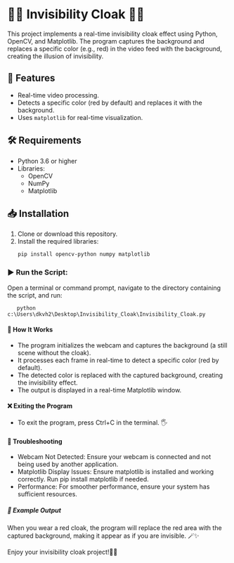 # 🧙‍♂️ Invisibility Cloak 🧥✨

This project implements a real-time invisibility cloak effect using Python, OpenCV, and Matplotlib. The program captures the background and replaces a specific color (e.g., red) in the video feed with the background, creating the illusion of invisibility.

## 🌟 Features
- Real-time video processing.
- Detects a specific color (red by default) and replaces it with the background.
- Uses `matplotlib` for real-time visualization.

## 🛠️ Requirements
- Python 3.6 or higher
- Libraries:
  - OpenCV
  - NumPy
  - Matplotlib

## 📥 Installation
1. Clone or download this repository.
2. Install the required libraries:
   ```bash
   pip install opencv-python numpy matplotlib

### ▶️ Run the Script:
Open a terminal or command prompt, navigate to the directory containing the script, and run:

       python c:\Users\dkvh2\Desktop\Invisibility_Cloak\Invisibility_Cloak.py

#### 🧪 How It Works
- The program initializes the webcam and captures the background (a still scene without the cloak).
- It processes each frame in real-time to detect a specific color (red by default).
- The detected color is replaced with the captured background, creating the invisibility effect.
- The output is displayed in a real-time Matplotlib window.
#### ❌ Exiting the Program
- To exit the program, press Ctrl+C in the terminal. 🖐️
#### 🎥 Troubleshooting
- Webcam Not Detected: Ensure your webcam is connected and not being used by another application.
- Matplotlib Display Issues: Ensure matplotlib is installed and working correctly. Run pip install matplotlib if needed.
- Performance: For smoother performance, ensure your system has sufficient resources.


##### 🎉 Example Output
When you wear a red cloak, the program will replace the red area with the captured background, making it appear as if you are invisible. 🪄✨

Enjoy your invisibility cloak project!🚀😊

   
